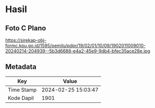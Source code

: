 # Hasil

## Foto C Plano

https://sirekap-obj-formc.kpu.go.id/1595/pemilu/pdpr/19/02/01/10/09/1902011009010-20240214-204939--5b3d6688-e4a2-45e9-9db4-bfec35ace28e.jpg


## Metadata

| Key        | Value               |
| ---------- | ------------------- |
| Time Stamp | 2024-02-25 15:03:47 |
| Kode Dapil | 1901                |



